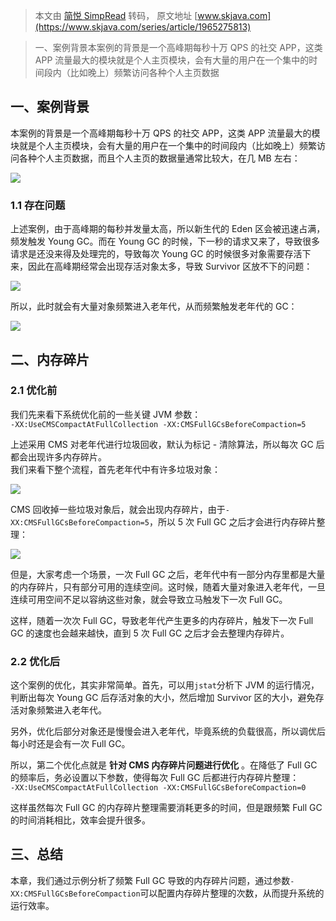 > 本文由 [简悦 SimpRead](http://ksria.com/simpread/) 转码， 原文地址 [www.skjava.com](https://www.skjava.com/series/article/1965275813)

> 一、案例背景本案例的背景是一个高峰期每秒十万 QPS 的社交 APP，这类 APP 流量最大的模块就是个人主页模块，会有大量的用户在一个集中的时间段内（比如晚上）频繁访问各种个人主页数据

一、案例背景
------

本案例的背景是一个高峰期每秒十万 QPS 的社交 APP，这类 APP 流量最大的模块就是个人主页模块，会有大量的用户在一个集中的时间段内（比如晚上）频繁访问各种个人主页数据，而且个人主页的数据量通常比较大，在几 MB 左右：

![](http://image.skjava.com/article/series/jvm/202308102132434691.png)

### 1.1 存在问题

上述案例，由于高峰期的每秒并发量太高，所以新生代的 Eden 区会被迅速占满，频发触发 Young GC。而在 Young GC 的时候，下一秒的请求又来了，导致很多请求是还没来得及处理完的，导致每次 Young GC 的时候很多对象需要存活下来，因此在高峰期经常会出现存活对象太多，导致 Survivor 区放不下的问题：

![](http://image.skjava.com/article/series/jvm/202308102132440572.png)

所以，此时就会有大量对象频繁进入老年代，从而频繁触发老年代的 GC：

![](http://image.skjava.com/article/series/jvm/202308102132449703.png)

二、内存碎片
------

### 2.1 优化前

我们先来看下系统优化前的一些关键 JVM 参数：  
`-XX:UseCMSCompactAtFullCollection -XX:CMSFullGCsBeforeCompaction=5`

上述采用 CMS 对老年代进行垃圾回收，默认为标记 - 清除算法，所以每次 GC 后都会出现许多内存碎片。  
我们来看下整个流程，首先老年代中有许多垃圾对象：

![](http://image.skjava.com/article/series/jvm/202308102132458544.png)

CMS 回收掉一些垃圾对象后，就会出现内存碎片，由于`-XX:CMSFullGCsBeforeCompaction=5`，所以 5 次 Full GC 之后才会进行内存碎片整理：

![](http://image.skjava.com/article/series/jvm/202308102132466615.png)

但是，大家考虑一个场景，一次 Full GC 之后，老年代中有一部分内存里都是大量的内存碎片，只有部分可用的连续空间。这时候，随着大量对象进入老年代，一旦连续可用空间不足以容纳这些对象，就会导致立马触发下一次 Full GC。

这样，随着一次次 Full GC，导致老年代产生更多的内存碎片，触发下一次 Full GC 的速度也会越来越快，直到 5 次 Full GC 之后才会去整理内存碎片。

### 2.2 优化后

这个案例的优化，其实非常简单。首先，可以用`jstat`分析下 JVM 的运行情况，判断出每次 Young GC 后存活对象的大小，然后增加 Survivor 区的大小，避免存活对象频繁进入老年代。

另外，优化后部分对象还是慢慢会进入老年代，毕竟系统的负载很高，所以调优后每小时还是会有一次 Full GC。

所以，第二个优化点就是 **针对 CMS 内存碎片问题进行优化** 。在降低了 Full GC 的频率后，务必设置以下参数，使得每次 Full GC 后都进行内存碎片整理：  
`-XX:UseCMSCompactAtFullCollection -XX:CMSFullGCsBeforeCompaction=0`

这样虽然每次 Full GC 的内存碎片整理需要消耗更多的时间，但是跟频繁 Full GC 的时间消耗相比，效率会提升很多。

三、总结
----

本章，我们通过示例分析了频繁 Full GC 导致的内存碎片问题，通过参数`-XX:CMSFullGCsBeforeCompaction`可以配置内存碎片整理的次数，从而提升系统的运行效率。